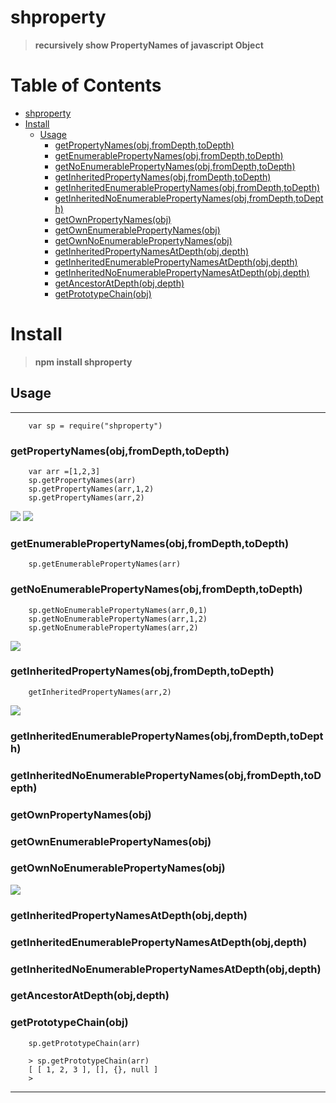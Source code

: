 # shproperty
>__recursively show PropertyNames of javascript Object__



Table of Contents
=================


   * [shproperty](#shproperty)
   * [Install](#install)
      * [Usage](#usage)
         * [getPropertyNames(obj,fromDepth,toDepth)](#getpropertynamesobjfromdepthtodepth)
         * [getEnumerablePropertyNames(obj,fromDepth,toDepth)](#getenumerablepropertynamesobjfromdepthtodepth)
         * [getNoEnumerablePropertyNames(obj,fromDepth,toDepth)](#getnoenumerablepropertynamesobjfromdepthtodepth)
         * [getInheritedPropertyNames(obj,fromDepth,toDepth)](#getinheritedpropertynamesobjfromdepthtodepth)
         * [getInheritedEnumerablePropertyNames(obj,fromDepth,toDepth)](#getinheritedenumerablepropertynamesobjfromdepthtodepth)
         * [getInheritedNoEnumerablePropertyNames(obj,fromDepth,toDepth)](#getinheritednoenumerablepropertynamesobjfromdepthtodepth)
         * [getOwnPropertyNames(obj)](#getownpropertynamesobj)
         * [getOwnEnumerablePropertyNames(obj)](#getownenumerablepropertynamesobj)
         * [getOwnNoEnumerablePropertyNames(obj)](#getownnoenumerablepropertynamesobj)
         * [getInheritedPropertyNamesAtDepth(obj,depth)](#getinheritedpropertynamesatdepthobjdepth)
         * [getInheritedEnumerablePropertyNamesAtDepth(obj,depth)](#getinheritedenumerablepropertynamesatdepthobjdepth)
         * [getInheritedNoEnumerablePropertyNamesAtDepth(obj,depth)](#getinheritednoenumerablepropertynamesatdepthobjdepth)
         * [getAncestorAtDepth(obj,depth)](#getancestoratdepthobjdepth)
         * [getPrototypeChain(obj)](#getprototypechainobj)




# Install

>__npm install shproperty__


## Usage
-------------------------------------------------------

        var sp = require("shproperty")

### getPropertyNames(obj,fromDepth,toDepth)
    
        var arr =[1,2,3]
        sp.getPropertyNames(arr)
        sp.getPropertyNames(arr,1,2)
        sp.getPropertyNames(arr,2)
        
        
![](/Images/getPropertyNames.0.PNG)
![](/Images/getPropertyNames.1.PNG)  

### getEnumerablePropertyNames(obj,fromDepth,toDepth) 

        sp.getEnumerablePropertyNames(arr)

### getNoEnumerablePropertyNames(obj,fromDepth,toDepth)

        sp.getNoEnumerablePropertyNames(arr,0,1)
        sp.getNoEnumerablePropertyNames(arr,1,2)
        sp.getNoEnumerablePropertyNames(arr,2)        


![](/Images/getEnum.0.PNG)


### getInheritedPropertyNames(obj,fromDepth,toDepth)

        getInheritedPropertyNames(arr,2)

![](/Images/getInherited.0.PNG)

### getInheritedEnumerablePropertyNames(obj,fromDepth,toDepth)

### getInheritedNoEnumerablePropertyNames(obj,fromDepth,toDepth)


### getOwnPropertyNames(obj)

### getOwnEnumerablePropertyNames(obj)

### getOwnNoEnumerablePropertyNames(obj)

![](/Images/getOwn.0.PNG)


### getInheritedPropertyNamesAtDepth(obj,depth)

### getInheritedEnumerablePropertyNamesAtDepth(obj,depth)

### getInheritedNoEnumerablePropertyNamesAtDepth(obj,depth)

### getAncestorAtDepth(obj,depth)

### getPrototypeChain(obj)

        sp.getPrototypeChain(arr)

        > sp.getPrototypeChain(arr)
        [ [ 1, 2, 3 ], [], {}, null ]
        >

----------------------------------------------



